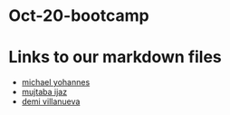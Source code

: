 # Oct-20-bootcamp


# Links to our markdown files

* [michael yohannes](./michael-yohannes.md)
* [mujtaba ijaz](./Mujtaba-ijaz.md)
* [demi villanueva](./demi-villanueva.md)


